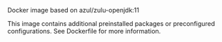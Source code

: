 Docker image based on azul/zulu-openjdk:11

This image contains additional preinstalled packages or preconfigured configurations. See Dockerfile for more information.